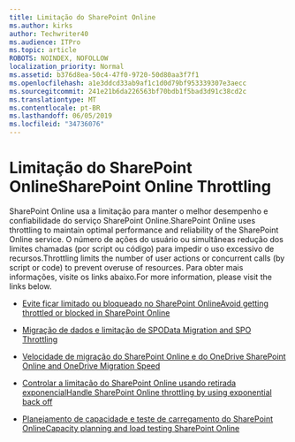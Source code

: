 ```yaml
---
title: Limitação do SharePoint Online
ms.author: kirks
author: Techwriter40
ms.audience: ITPro
ms.topic: article
ROBOTS: NOINDEX, NOFOLLOW
localization_priority: Normal
ms.assetid: b376d8ea-50c4-47f0-9720-50d80aa3f7f1
ms.openlocfilehash: a1e3ddcd33ab9af1c1d0d79bf953339307e3aecc
ms.sourcegitcommit: 241e21b6da226563bf70bdb1f5bad3d91c38cd2c
ms.translationtype: MT
ms.contentlocale: pt-BR
ms.lasthandoff: 06/05/2019
ms.locfileid: "34736076"
---
```

# <a name="sharepoint-online-throttling"></a><span data-ttu-id="9b635-102">Limitação do SharePoint Online</span><span class="sxs-lookup"><span data-stu-id="9b635-102">SharePoint Online Throttling</span></span>

<span data-ttu-id="9b635-103">SharePoint Online usa a limitação para manter o melhor desempenho e confiabilidade do serviço SharePoint Online.</span><span class="sxs-lookup"><span data-stu-id="9b635-103">SharePoint Online uses throttling to maintain optimal performance and reliability of the SharePoint Online service.</span></span> <span data-ttu-id="9b635-104">O número de ações do usuário ou simultâneas redução dos limites chamadas (por script ou código) para impedir o uso excessivo de recursos.</span><span class="sxs-lookup"><span data-stu-id="9b635-104">Throttling limits the number of user actions or concurrent calls (by script or code) to prevent overuse of resources.</span></span> <span data-ttu-id="9b635-105">Para obter mais informações, visite os links abaixo.</span><span class="sxs-lookup"><span data-stu-id="9b635-105">For more information, please visit the links below.</span></span>

- [<span data-ttu-id="9b635-106">Evite ficar limitado ou bloqueado no SharePoint Online</span><span class="sxs-lookup"><span data-stu-id="9b635-106">Avoid getting throttled or blocked in SharePoint Online</span></span>](https://docs.microsoft.com/en-us/sharepoint/dev/general-development/how-to-avoid-getting-throttled-or-blocked-in-sharepoint-online)

- [<span data-ttu-id="9b635-107">Migração de dados e limitação de SPO</span><span class="sxs-lookup"><span data-stu-id="9b635-107">Data Migration and SPO Throttling </span></span>](https://blogs.technet.microsoft.com/sposupport/2017/08/12/data-migration-and-spo-service-throttling/)

- [<span data-ttu-id="9b635-108">Velocidade de migração do SharePoint Online e do OneDrive </span><span class="sxs-lookup"><span data-stu-id="9b635-108">SharePoint Online and OneDrive Migration Speed</span></span>](https://docs.microsoft.com/en-us/sharepointmigration/sharepoint-online-and-onedrive-migration-speed)

 - [<span data-ttu-id="9b635-109">Controlar a limitação do SharePoint Online usando retirada exponencial</span><span class="sxs-lookup"><span data-stu-id="9b635-109">Handle SharePoint Online throttling by using exponential back off</span></span>](https://docs.microsoft.com/en-us/sharepoint/dev/solution-guidance/handle-sharepoint-online-throttling-by-using-exponential-back-off)

- [<span data-ttu-id="9b635-110">Planejamento de capacidade e teste de carregamento do SharePoint Online</span><span class="sxs-lookup"><span data-stu-id="9b635-110">Capacity planning and load testing SharePoint Online</span></span>](https://support.office.com/en-us/article/Capacity-planning-and-load-testing-SharePoint-Online-c932bd9b-fb9a-47ab-a330-6979d03688c0)


